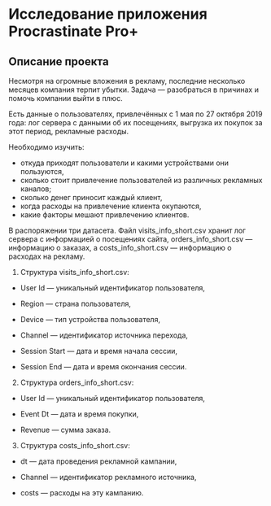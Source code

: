 # Исследование приложения Procrastinate Pro+
## Описание проекта

Несмотря на огромные вложения в рекламу, последние несколько месяцев компания терпит убытки. 
Задача — разобраться в причинах и помочь компании выйти в плюс.

Есть данные о пользователях, привлечённых с 1 мая по 27 октября 2019 года:
лог сервера с данными об их посещениях,
выгрузка их покупок за этот период,
рекламные расходы.

Необходимо изучить:
- откуда приходят пользователи и какими устройствами они пользуются,
- сколько стоит привлечение пользователей из различных рекламных каналов;
- сколько денег приносит каждый клиент,
- когда расходы на привлечение клиента окупаются,
- какие факторы мешают привлечению клиентов.

В распоряжении три датасета. Файл visits_info_short.csv хранит лог сервера с информацией о посещениях сайта, orders_info_short.csv — информацию о заказах, а costs_info_short.csv — информацию о расходах на рекламу.

1. Структура visits_info_short.csv:

- User Id — уникальный идентификатор пользователя,

- Region — страна пользователя,

- Device — тип устройства пользователя,

- Channel — идентификатор источника перехода,

- Session Start — дата и время начала сессии,

- Session End — дата и время окончания сессии.


2. Структура orders_info_short.csv:

- User Id — уникальный идентификатор пользователя,

- Event Dt — дата и время покупки,

- Revenue — сумма заказа.


3. Структура costs_info_short.csv:

- dt — дата проведения рекламной кампании,

- Channel — идентификатор рекламного источника,

- costs — расходы на эту кампанию.
